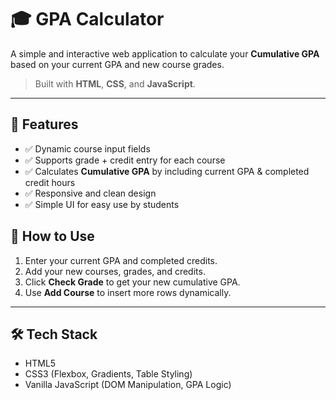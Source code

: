 # 🎓 GPA Calculator

A simple and interactive web application to calculate your **Cumulative GPA** based on your current GPA and new course grades.

> Built with **HTML**, **CSS**, and **JavaScript**.

---

## 📌 Features

- ✅ Dynamic course input fields
- ✅ Supports grade + credit entry for each course
- ✅ Calculates **Cumulative GPA** by including current GPA & completed credit hours
- ✅ Responsive and clean design
- ✅ Simple UI for easy use by students

## 🚀 How to Use

1. Enter your current GPA and completed credits.
2. Add your new courses, grades, and credits.
3. Click **Check Grade** to get your new cumulative GPA.
4. Use **Add Course** to insert more rows dynamically.

---

## 🛠️ Tech Stack

- HTML5
- CSS3 (Flexbox, Gradients, Table Styling)
- Vanilla JavaScript (DOM Manipulation, GPA Logic)
